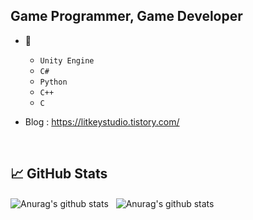 ## Game Programmer, Game Developer

- 🌱
  - `Unity Engine`
  - `C#`
  - `Python`
  - `C++`
  - `C`

- Blog : <https://litkeystudio.tistory.com/>

<br>

## &#x1f4c8; GitHub Stats

<p>
<img align="center" src="https://github-readme-stats.vercel.app/api/top-langs/?username=LittleRookey&hide=java,html,ASP_NET,GLSL,ShaderLab&theme=gruvbox_light&line_height=20" alt="Anurag's github stats" />  &nbsp;  <img align="center" src="https://github-readme-stats.vercel.app/api?username=LittleRookey&show_icons=true&theme=gruvbox_light&line_height=20" alt="Anurag's github stats" />
</p> 




<!--
**LittleRookey/LittleRookey** is a ✨ _special_ ✨ repository because its `README.md` (this file) appears on your GitHub profile.

Here are some ideas to get you started:

- 🔭 I’m currently working on a multiplayer Coop Game. 
- 🌱 I’m currently learning ...
- 👯 I’m looking to collaborate on ...
- 🤔 I’m looking for help with ...
- 💬 Ask me about ...
- 📫 How to reach me: ...
- 😄 Pronouns: ...
- ⚡ Fun fact: ...
-->
